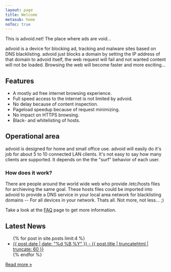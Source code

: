 ```yaml
---
layout: page
title: Welcome
metasub: home
noToc: true
---
```


<p>This is advoid.net! The place where ads are void...</p>

<p>advoid is a device for blocking ad, tracking and malware sites based on DNS blacklisting. advoid just blocks a domain by setting the IP address of that domain to advoid itself, the web request will fail and not wanted content will not be loaded. Browsing the web will become faster and more exciting...</p>

<h2>Features</h2>

* A mostly ad free internet browsing experience.
* Full speed access to the internet is not limited by advoid.
* No delay because of content inspection.
* Pageload speedup because of request minimizing.
* No impact on HTTPS browsing.
* Black- and whitelisting of hosts.

<h2>Operational area</h2>

<p>advoid is designed for home and small office use. advoid will easily do it's job for about 5 to 10 connected LAN clients. It's not easy to say how many clients are supported. It depends on the the "surf" behavior of each user.</p>

<h3>How does it work?</h3>

<p>There are people around the world wide web who provide /etc/hosts files for archieving the same goal. These hosts files could be imported into advoid to provide a DNS service in your local area network for blacklisting domains -- For all devices in your network. Thats all. Not more, not less... ;)</p>

<p>Take a look at the <a href="/faq/">FAQ</a> page to get more information.</p>

<h2>Latest News</h2>

<ul>
{% for post in site.posts limit:4 %}
<li>
  <a href="{{ post.url }}" title="{{ post.date | date: "%d %B %Y" }} - {{ post.title | truncatehtml }}">{{ post.date | date: "%d %B %Y" }} - {{ post.title | truncatehtml | truncate: 60 }}</a>
</li>
{% endfor %}
</ul>
<p><a href="/news/">Read more &raquo;</a></p>
